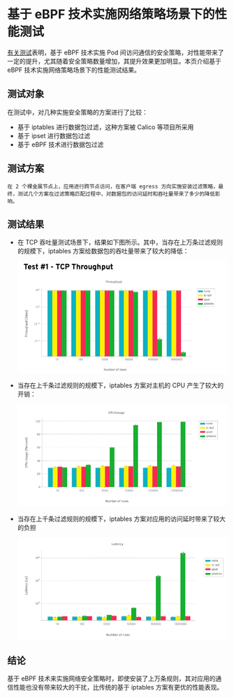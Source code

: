 # 基于 eBPF 技术实施网络策略场景下的性能测试

[有关测试](https://kinvolk.io/blog/2020/09/performance-benchmark-analysis-of-egress-filtering-on-linux/)表明，基于 eBPF 技术实施 Pod 间访问通信的安全策略，对性能带来了一定的提升，尤其随着安全策略数量增加，其提升效果更加明显。本页介绍基于 eBPF 技术实施网络策略场景下的性能测试结果。

## 测试对象

在测试中，对几种实施安全策略的方案进行了比较：

- 基于 iptables 进行数据包过滤，这种方案被 Calico 等项目所采用
- 基于 ipset 进行数据包过滤
- 基于 eBPF 技术进行数据包过滤

## 测试方案

    在 2 个裸金属节点上，应用进行跨节点访问，在客户端 egress 方向实施安装过滤策略，最终，测试几个方案在过滤策略匹配过程中，对数据包的访问延时和吞吐量带来了多少的降低影响。

## 测试结果

- 在 TCP 吞吐量测试场景下，结果如下图所示。其中，当存在上万条过滤规则的规模下，iptables 方案给数据包的吞吐量带来了较大的降低：

    ![throughput](../images/ebpf-throughput.png)

- 当存在上千条过滤规则的规模下，iptables 方案对主机的 CPU 产生了较大的开销：

    ![cpu](../images/ebpf-cpu.png)

- 当存在上千条过滤规则的规模下，iptables 方案对应用的访问延时带来了较大的负担

    ![latency](../images/ebpf-latency.png)

## 结论

基于 eBPF 技术来实施网络安全策略时，即使安装了上万条规则，其对应用的通信性能也没有带来较大的干扰，比传统的基于 iptables 方案有更优的性能表现。
